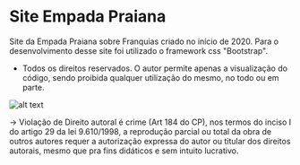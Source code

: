 # Site Empada Praiana
Site da Empada Praiana sobre Franquias criado no início de 2020.
Para o desenvolvimento desse site foi utilizado o framework css "Bootstrap".
* Todos os direitos reservados. O autor permite apenas a visualização do código, sendo proibida qualquer utilização do mesmo, no todo ou em parte.


![alt text](https://github.com/thaynamarinss/EmpadaPraiana_Site/tree/master/screenshot/toposite.png?raw=true)


-> Violação de Direito autoral é crime (Art 184 do CP), nos termos do inciso I do artigo 29 da lei 9.610/1998, a reprodução parcial ou total da obra de outros autores requer a autorização expressa do autor ou titular dos direitos autorais, mesmo que pra fins didáticos e sem intuito lucrativo.
